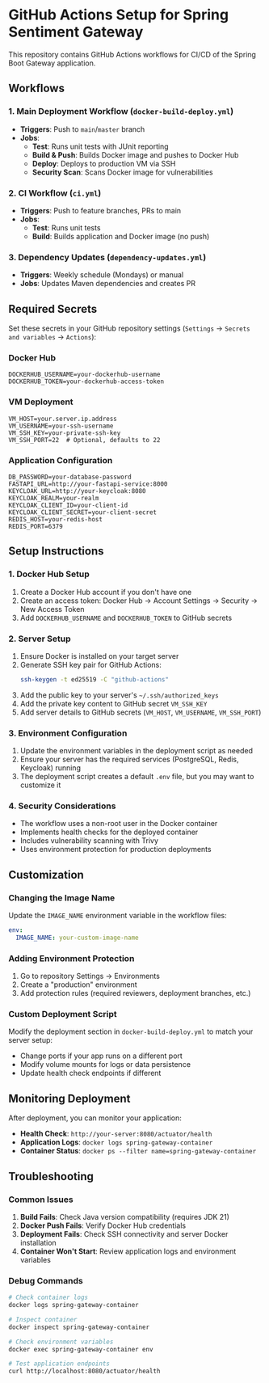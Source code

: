 # GitHub Actions Setup for Spring Sentiment Gateway

This repository contains GitHub Actions workflows for CI/CD of the Spring Boot Gateway application.

## Workflows

### 1. Main Deployment Workflow (`docker-build-deploy.yml`)
- **Triggers**: Push to `main`/`master` branch
- **Jobs**:
  - **Test**: Runs unit tests with JUnit reporting
  - **Build & Push**: Builds Docker image and pushes to Docker Hub
  - **Deploy**: Deploys to production VM via SSH
  - **Security Scan**: Scans Docker image for vulnerabilities

### 2. CI Workflow (`ci.yml`)
- **Triggers**: Push to feature branches, PRs to main
- **Jobs**:
  - **Test**: Runs unit tests
  - **Build**: Builds application and Docker image (no push)

### 3. Dependency Updates (`dependency-updates.yml`)
- **Triggers**: Weekly schedule (Mondays) or manual
- **Jobs**: Updates Maven dependencies and creates PR

## Required Secrets

Set these secrets in your GitHub repository settings (`Settings` → `Secrets and variables` → `Actions`):

### Docker Hub
```
DOCKERHUB_USERNAME=your-dockerhub-username
DOCKERHUB_TOKEN=your-dockerhub-access-token
```

### VM Deployment
```
VM_HOST=your.server.ip.address
VM_USERNAME=your-ssh-username
VM_SSH_KEY=your-private-ssh-key
VM_SSH_PORT=22  # Optional, defaults to 22
```

### Application Configuration
```
DB_PASSWORD=your-database-password
FASTAPI_URL=http://your-fastapi-service:8000
KEYCLOAK_URL=http://your-keycloak:8080
KEYCLOAK_REALM=your-realm
KEYCLOAK_CLIENT_ID=your-client-id
KEYCLOAK_CLIENT_SECRET=your-client-secret
REDIS_HOST=your-redis-host
REDIS_PORT=6379
```

## Setup Instructions

### 1. Docker Hub Setup
1. Create a Docker Hub account if you don't have one
2. Create an access token: Docker Hub → Account Settings → Security → New Access Token
3. Add `DOCKERHUB_USERNAME` and `DOCKERHUB_TOKEN` to GitHub secrets

### 2. Server Setup
1. Ensure Docker is installed on your target server
2. Generate SSH key pair for GitHub Actions:
   ```bash
   ssh-keygen -t ed25519 -C "github-actions"
   ```
3. Add the public key to your server's `~/.ssh/authorized_keys`
4. Add the private key content to GitHub secret `VM_SSH_KEY`
5. Add server details to GitHub secrets (`VM_HOST`, `VM_USERNAME`, `VM_SSH_PORT`)

### 3. Environment Configuration
1. Update the environment variables in the deployment script as needed
2. Ensure your server has the required services (PostgreSQL, Redis, Keycloak) running
3. The deployment script creates a default `.env` file, but you may want to customize it

### 4. Security Considerations
- The workflow uses a non-root user in the Docker container
- Implements health checks for the deployed container
- Includes vulnerability scanning with Trivy
- Uses environment protection for production deployments

## Customization

### Changing the Image Name
Update the `IMAGE_NAME` environment variable in the workflow files:
```yaml
env:
  IMAGE_NAME: your-custom-image-name
```

### Adding Environment Protection
1. Go to repository Settings → Environments
2. Create a "production" environment
3. Add protection rules (required reviewers, deployment branches, etc.)

### Custom Deployment Script
Modify the deployment section in `docker-build-deploy.yml` to match your server setup:
- Change ports if your app runs on a different port
- Modify volume mounts for logs or data persistence
- Update health check endpoints if different

## Monitoring Deployment

After deployment, you can monitor your application:
- **Health Check**: `http://your-server:8080/actuator/health`
- **Application Logs**: `docker logs spring-gateway-container`
- **Container Status**: `docker ps --filter name=spring-gateway-container`

## Troubleshooting

### Common Issues

1. **Build Fails**: Check Java version compatibility (requires JDK 21)
2. **Docker Push Fails**: Verify Docker Hub credentials
3. **Deployment Fails**: Check SSH connectivity and server Docker installation
4. **Container Won't Start**: Review application logs and environment variables

### Debug Commands

```bash
# Check container logs
docker logs spring-gateway-container

# Inspect container
docker inspect spring-gateway-container

# Check environment variables
docker exec spring-gateway-container env

# Test application endpoints
curl http://localhost:8080/actuator/health
```
